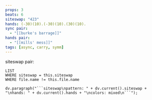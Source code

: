 ```yaml
---
props: 3
beats: 6
siteswap: "423"
hands: (-30)(10).(-30)(10).(30)(10).
sync pair:
  - "[[burke's barrage]]"
hands pair:
  - "[[mills' mess]]"
tags: [async, carry, symm]
---
```


siteswap pair:
```dataview
LIST
WHERE siteswap = this.siteswap
WHERE file.name != this.file.name
```
```dataviewjs
dv.paragraph("```siteswap\npattern: " + dv.current().siteswap + "\nhands: " + dv.current().hands + "\ncolors: mixed\n```");
```
